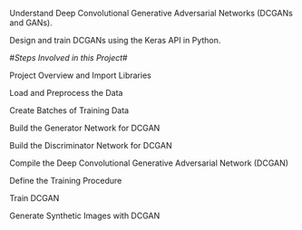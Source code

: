 Understand Deep Convolutional Generative Adversarial Networks (DCGANs and GANs).

Design and train DCGANs using the Keras API in Python.


#*Steps Involved in this Project*#


Project Overview and Import Libraries

Load and Preprocess the Data

Create Batches of Training Data

Build the Generator Network for DCGAN

Build the Discriminator Network for DCGAN

Compile the Deep Convolutional Generative Adversarial Network (DCGAN)

Define the Training Procedure

Train DCGAN

Generate Synthetic Images with DCGAN
